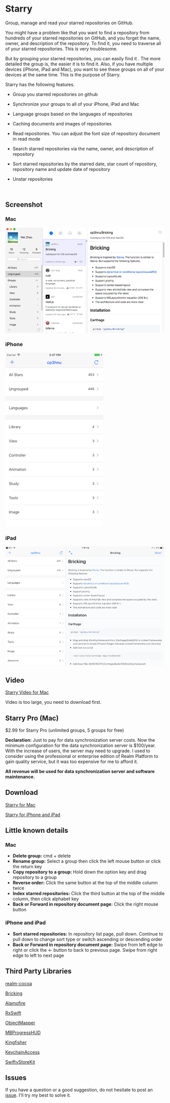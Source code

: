 # Starry
Group, manage and read your starred repositories on GitHub. 

You might have a problem like that you want to find a repository from hundreds of your starred repositories on GitHub, and you forget the name, owner, and description of the repository. To find it, you need to traverse all of your starred repositories. This is very troublesome. 

But by grouping your starred repositories, you can easily find it . The more detailed the group is, the easier it is to find it. Also, if you have multiple devices (iPhone, iPad and Mac), you want to see these groups on all of your devices at the same time. This is the purpose of Starry. 

 Starry has the following features.

* Group you starred repositories on github

* Synchronize your groups to all of your iPhone, iPad and Mac

* Language groups based on the languages of repositories

* Caching documents and images of repositories

* Read repositories. You can adjust the font size of repository document in read mode

* Search starred repositories via the name, owner, and description of repository

* Sort starred repositories by the starred date, star count of repository, repository name and update date of repository

* Unstar repositories

  ​

## Screenshot

### Mac

![](sreenshot/Mac.png)

### iPhone

![](sreenshot/iPhone.png)

### iPad

![](sreenshot/iPad.png)

## Video

[Starry Video for Mac](video/Mac.mp4)

Video is too large, you need to download first.

## Starry Pro (Mac)

$2.99 for Starry Pro (unlimited groups, 5 groups for free)

**Declaration:** Just to pay for data synchronization server costs. Now the minimum configuration for the data synchronization server is $100/year. With the increase of users,  the server may need to upgrade. I used to consider using the professional or enterprise edition of Realm Platform to gain quality service, but it was too expensive for me to afford it.

**All revenue will be used for data synchronization server and software maintenance.**

## Download

[Starry for Mac](https://itunes.apple.com/us/app/starry/id1281893044)

[Starry for iPhone and iPad](https://itunes.apple.com/cn/app/starry-group-your-star/id1281874667?mt=8)

## Little known details

### Mac

* **Delete group:** cmd + delete
* **Rename group:** Select a group then click the left mouse button or click the return key
* **Copy repository to a group:** Hold down the option key and drag repository to a group
* **Reverse order:** Click the same button at the top of the middle column twice
* **Index starred repositories:** Click the third button at the top of the middle column, then click alphabet key 
* **Back or Forward in repository document page:** Click the right mouse button

### iPhone and iPad

* **Sort starred repositories:** In repository list page, pull down. Continue to pull down to change sort type or switch ascending or descending order
* **Back or Forward in repository document page:** Swipe from left edge to right or click the ← button to back to previous page.  Swipe from right edge to left to next page

## Third Party Libraries

[realm-cocoa](https://github.com/realm/realm-cocoa)

[Bricking](https://github.com/cp3hnu/Bricking)

[Alamofire](https://github.com/Alamofire/Alamofire)

[RxSwift](https://github.com/ReactiveX/RxSwift)

[ObjectMapper](https://github.com/Hearst-DD/ObjectMapper)

[MBProgressHUD](https://github.com/jdg/MBProgressHUD)

[Kingfisher](https://github.com/onevcat/Kingfisher)

[KeychainAccess](https://github.com/kishikawakatsumi/KeychainAccess)

[SwiftyStoreKit](https://github.com/bizz84/SwiftyStoreKit)

## Issues

If you have a question or a good suggestion, do not hesitate to post an [issue](https://github.com/cp3hnu/Starry/issues). I'll try my best to solve it.





